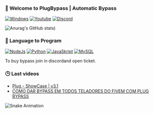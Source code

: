 ### 🔌 Welcome to PlugBypass | Automatic Bypass
 
[![Windows](https://img.shields.io/badge/Windows-0078D6?style=for-the-badge&logo=windows&logoColor=white)](https://discord.gg/fQ9uPFKYrK)
[![Youtube](https://img.shields.io/badge/YouTube-FF0000?style=for-the-badge&logo=youtube&logoColor=white)](https://www.youtube.com/channel/UC3AF1pNtNQ-u5SAyj2q41cw)
[![Discord](https://img.shields.io/badge/Discord-7289DA?style=for-the-badge&logo=discord&logoColor=white)](https://discord.gg/fQ9uPFKYrK)

![Anurag's GitHub stats](https://github-readme-stats.vercel.app/api?username=PlugBypass&show_icons=true&theme=transparent))

### 🛒 Language to Program

[![NodeJs](https://img.shields.io/badge/Node.js-43853D?style=for-the-badge&logo=node.js&logoColor=white)](https://discord.gg/fQ9uPFKYrK)
[![Python](https://img.shields.io/badge/Python-3776AB?style=for-the-badge&logo=python&logoColor=white)](https://discord.gg/fQ9uPFKYrK)
[![JavaSkript](https://img.shields.io/badge/JavaScript-F7DF1E?style=for-the-badge&logo=javascript&logoColor=white)](https://discord.gg/fQ9uPFKYrK)
[![MySQL](https://img.shields.io/badge/MySQL-00000F?style=for-the-badge&logo=mysql&logoColor=white)](https://discord.gg/fQ9uPFKYrK)

To buy bypass join in discordand open ticket.

### 🕒 Last videos
- [Plug - ShowCase | v3.1](https://www.youtube.com/watch?v=dGmEI2bQM6w)<br/>
- [COMO DAR BYPASS EM TODOS TELADORES DO FIVEM COM PLUG BYPASS](https://www.youtube.com/watch?v=IxVPvTsH-xE)<br/>

![Snake Animation](https://github.com/PlugBypass)
